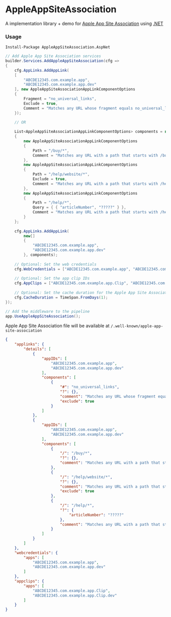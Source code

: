 # AppleAppSiteAssociation
A implementation library + demo for [Apple App Site Association](https://developer.apple.com/documentation/xcode/supporting-associated-domains) using [.NET](https://dotnet.microsoft.com/)

### Usage

```Install-Package AppleAppSiteAssociation.AspNet```

```csharp
// Add Apple App Site Association services
builder.Services.AddAppleAppSiteAssociation(cfg =>
{
    cfg.AppLinks.AddAppLink(
    [
        "ABCDE12345.com.example.app",
        "ABCDE12345.com.example.app.dev"
    ], new AppleAppSiteAssociationAppLinkComponentOptions
    {
        Fragment = "no_universal_links",
        Exclude = true,
        Comment = "Matches any URL whose fragment equals no_universal_links and instructs the system not to open it as a universal link"
    });
    
    // OR

    List<AppleAppSiteAssociationAppLinkComponentOptions> components = new()
    {
        new AppleAppSiteAssociationAppLinkComponentOptions
        {
            Path = "/buy/*",
            Comment = "Matches any URL with a path that starts with /buy/."
        },
        new AppleAppSiteAssociationAppLinkComponentOptions
        {
            Path = "/help/website/*",
            Exclude = true,
            Comment = "Matches any URL with a path that starts with /help/website/ and instructs the system not to open it as a universal link."
        },
        new AppleAppSiteAssociationAppLinkComponentOptions
        {
            Path = "/help/*",
            Query = { { "articleNumber", "?????" } },
            Comment = "Matches any URL with a path that starts with /help/ and also contains the query parameter articleNumber."
        }
    };
    
    cfg.AppLinks.AddAppLink(
        new[]
        {
            "ABCDE12345.com.example.app",
            "ABCDE12345.com.example.app.dev"
        }, components);
    
    // Optional: Set the web credentials
    cfg.WebCredentials = ["ABCDE12345.com.example.app", "ABCDE12345.com.example.app.dev"];
    
    // Optional: Set the app clip IDs
    cfg.AppClips = ["ABCDE12345.com.example.app.Clip", "ABCDE12345.com.example.app.Clip.dev"];
    
    // Optional: Set the cache duration for the Apple App Site Association file
    cfg.CacheDuration = TimeSpan.FromDays(1);
});
```

```csharp
// Add the middleware to the pipeline
app.UseAppleAppSiteAssociation();
```

Apple App Site Association file will be available at `/.well-known/apple-app-site-association`
```json
{
    "applinks": {
        "details": [
            {
                "appIDs": [
                    "ABCDE12345.com.example.app",
                    "ABCDE12345.com.example.app.dev"
                ],
                "components": [
                    {
                        "#": "no_universal_links",
                        "?": {},
                        "comment": "Matches any URL whose fragment equals no_universal_links and instructs the system not to open it as a universal link",
                        "exclude": true
                    }
                ]
            },
            {
                "appIDs": [
                    "ABCDE12345.com.example.app",
                    "ABCDE12345.com.example.app.dev"
                ],
                "components": [
                    {
                        "/": "/buy/*",
                        "?": {},
                        "comment": "Matches any URL with a path that starts with /buy/."
                    },
                    {
                        "/": "/help/website/*",
                        "?": {},
                        "comment": "Matches any URL with a path that starts with /help/website/ and instructs the system not to open it as a universal link.",
                        "exclude": true
                    },
                    {
                        "/": "/help/*",
                        "?": {
                            "articleNumber": "?????"
                        },
                        "comment": "Matches any URL with a path that starts with /help/ and also contains the query parameter articleNumber."
                    }
                ]
            }
        ]
    },
    "webcredentials": {
        "apps": [
            "ABCDE12345.com.example.app",
            "ABCDE12345.com.example.app.dev"
        ]
    },
    "appclips": {
        "apps": [
            "ABCDE12345.com.example.app.Clip",
            "ABCDE12345.com.example.app.Clip.dev"
        ]
    }
}
```
